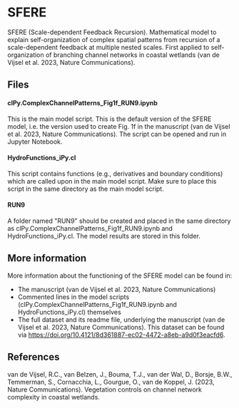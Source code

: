 # SFERE
SFERE (Scale-dependent Feedback Recursion). Mathematical model to explain self-organization of complex spatial patterns from recursion of a scale-dependent feedback at multiple nested scales. First applied to self-organization of branching channel networks in coastal wetlands (van de Vijsel et al. 2023, Nature Communications).

## Files
#### clPy.ComplexChannelPatterns_Fig1f_RUN9.ipynb
This is the main model script. This is the default version of the SFERE model, i.e. the version used to create Fig. 1f in the manuscript (van de Vijsel et al. 2023, Nature Communications). The script can be opened and run in Jupyter Notebook.

#### HydroFunctions_iPy.cl
This script contains functions (e.g., derivatives and boundary conditions) which are called upon in the main model script. Make sure to place this script in the same directory as the main model script.

#### RUN9
A folder named "RUN9" should be created and placed in the same directory as clPy.ComplexChannelPatterns_Fig1f_RUN9.ipynb and HydroFunctions_iPy.cl. The model results are stored in this folder.

## More information
More information about the functioning of the SFERE model can be found in:
- The manuscript (van de Vijsel et al. 2023, Nature Communications)
- Commented lines in the model scripts (clPy.ComplexChannelPatterns_Fig1f_RUN9.ipynb and HydroFunctions_iPy.cl) themselves
- The full dataset and its readme file, underlying the manuscript (van de Vijsel et al. 2023, Nature Communications). This dataset can be found via https://doi.org/10.4121/8d361887-ec02-4472-a8eb-a9d0f3eacfd6.

## References
van de Vijsel, R.C., van Belzen, J., Bouma, T.J., van der Wal, D., Borsje, B.W., Temmerman, S., Cornacchia, L., Gourgue, O., van de Koppel, J. (2023, Nature Communications). Vegetation controls on channel network complexity in coastal wetlands.
